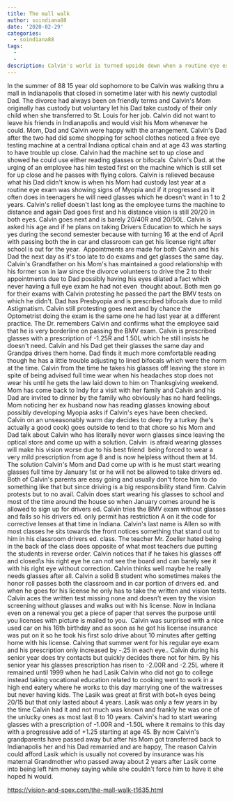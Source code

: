 ```yaml
---
title: The mall walk
author: soindiana88
date: '2020-02-29'
categories:
  - soindiana88
tags:
  - 
  - 
description: Calvin's world is turned upside down when a routine eye exam reveals he needs glasses before getting his driver's license.
---
```

In the summer of 88 15 year old sophomore to be Calvin was walking thru a mall in Indianapolis that closed in sometime later with his newly custodial Dad. The divorce had always been on friendly terms and Calvin's Mom originally has custody but voluntary let his Dad take custody of their only child when she transferred to St. Louis for her job. Calvin did not want to leave his friends in Indianapolis and would visit his Mom whenever he could. Mom, Dad and Calvin were happy with the arrangement. Calvin's Dad after the two had did some shopping for school clothes noticed a free eye testing machine at a central Indiana optical chain and at age 43 was starting to have trouble up close. Calvin had the machine set to up close and showed he could use either reading glasses or bifocals  Calvin's Dad. at the urging of an employee has him tested first on the machine which is still set for up close and he passes with flying colors. Calvin is relieved because what his Dad didn't know is when his Mom had custody last year at a routine eye exam was showing signs of Myopia and if it progressed as it often does in teenagers he will need glasses which he doesn't want in 1 to 2 years.
Calvin's relief doesn't last long as the employee turns the machine to distance and again Dad goes first and his distance vision is still 20/20 in both eyes. Calvin goes next and is barely 20/40R and 20/50L. Calvin is asked his age and if he plans on taking Drivers Education to which he says yes during the second semester because with turning 16 at the end of April with passing both the in car and classroom can get his license right after school is out for the year. 
Appointments are made for both Calvin and his Dad the next day as it's too late to do exams and get glasses the same day. Calvin's Grandfather on his Mom's has maintained a good relationship with his former son in law since the divorce volunteers to drive the 2 to their appointments due to Dad possibly having his eyes dilated a fact which never having a full eye exam he had not even  thought about. Both men go for their exams with Calvin protesting he passed the part the BMV tests on which he didn't. Dad has Presbyopia and is prescribed bifocals due to mild Astigmatism. Calvin still protesting goes next and by chance the Optometrist doing the exam is the same one he had last year at a different practice. The Dr. remembers Calvin and confirms what the employee said that he is very borderline on passing the BMV exam. Calvin is prescribed glasses with a prescription of -1.25R and 1.50L which he still insists he doesn't need.
Calvin and his Dad get their glasses the same day and Grandpa drives them home. Dad finds it much more comfortable reading though he has a little trouble adjusting to lined bifocals which were the norm at the time. Calvin from the time he takes his glasses off leaving the store in spite of being advised full time wear when his headaches stop does not wear his until he gets the law laid down to him on Thanksgiving weekend. Mom has come back to Indy for a visit with her family and Calvin and his Dad are invited to dinner by the family who obviously has no hard feelings. Mom noticing her ex husband now has reading glasses knowing about possibly developing Myopia asks if Calvin's eyes have been checked. Calvin on an unseasonably warm day decides to deep fry a turkey (he's actually a good cook) goes outside to tend to that chore so his Mom and Dad talk about Calvin who has literally never worn glasses since leaving the optical store and come up with a solution. Calvin  is afraid wearing glasses will make his vision worse due to his best friend  being forced to wear a very mild prescription from age 8 and is now helpless without them at 14. The solution Calvin's Mom and Dad come up with is he must start wearing glasses full time by January 1st or he will not be allowed to take drivers ed. Both of Calvin's parents are easy going and usually don't force him to do something like that but since driving is a big responsibility stand firm. Calvin protests but to no avail. Calvin does start wearing his glasses to school and most of the time around the house so when January comes around he is allowed to sign up for drivers ed. Calvin tries the BMV exam without glasses and fails so his drivers ed. only permit has restriction A on it the code for corrective lenses at that time in Indiana.
Calvin's last name is Allen so with most classes he sits towards the front notices something that stand out to him in his classroom drivers ed. class. The teacher Mr. Zoeller hated being in the back of the class does opposite of what most teachers due putting the students in reverse order. Calvin notices that if he takes his glasses off and closed\s his right eye he can not see the board and can barely see it with his right eye without correction. Calvin thinks well maybe he really needs glasses after all. Calvin a solid B student who sometimes makes the honor roll passes both the classroom and in car portion of drivers ed. and when he goes for his license he only has to take the written and vision tests. Calvin aces the written test missing none and doesn't even try the vision screening without glasses and walks out with his license. Now in Indiana even on a renewal you get a piece of paper that serves the purpose until you licenses with picture is mailed to you. 
Calvin was surprised with a nice used car on his 16th birthday and as soon as he got his license insurance was put on it so he took his first solo drive about 10 minutes after getting home with his license. Calving that summer went for his regular eye exam and his prescription only increased by -.25 in each eye.. Calvin during his senior year does try contacts but quickly decides there not for him. By his senior year his glasses prescription has risen to -2.00R and -2.25L where it remained until 1999 when he had Lasik Calvin who did not go to college instead taking vocational education related to cooking went to work in a high end eatery where he works to this day marrying one of the waitresses but never having kids. The Lasik was great at first with bot+h eyes being 20/15 but that only lasted about 4 years. Lasik was only a few years in by the time Calvin had it and not much was known and frankly he was one of the unlucky ones as most last 8 to 10 years. Calvin's had to start wearing glasses with a prescription of -1.00R and -1.50L where it remains to this day with a progressive add of +1.25 starting at age 45. By now Calvin's grandparents have passed away but after his Mom got transferred back to Indianapolis her and his Dad remarried and are happy, The reason Calvin could afford Lasik which is usually not covered by insurance was his maternal Grandmother who passed away about 2 years after Lasik come into being left him money saying while she couldn't force him to have it she hoped hi would.

https://vision-and-spex.com/the-mall-walk-t1635.html